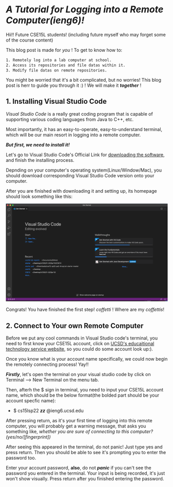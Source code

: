 # _**A Tutorial for Logging into a Remote Computer(ieng6)!**_

Hii!! Future CSE15L students! (including future myself who may forget some of the course content) 

This blog post is made for *you* ! To get to know how to:

    1. Remotely log into a lab computer at school.
    2. Access its repositories and file datas within it.
    3. Modify file datas on remote repositories.

You might be worried that it's a bit complicated, but no worries! This blog post is herr to guide you through it :) ! We will make it _**together**_ !

## 1. Installing Visual Studio Code

*Visual Studio Code* is a really great coding program that is capable of supporting various coding languages from Java to C++, etc. 

Most importantly, it has an easy-to-operate, easy-to-understand terminal, which will be our main resort in logging into a remote computer. 

_**But first, we need to install it!**_

Let's go to Visual Studio Code's Official Link for [downloading the software](https://code.visualstudio.com/), and finish the installing process. 

Depnding on your computer's operating system(Linux/Window/Mac), you should download corresponding Visual Studio Code version onto your computer. 

After you are finished with downloading it and setting up, its homepage should look something like this:

![Image](./VScode.jpg)

Congrats! You have finished the first step! *_*coffetti*_* ! Where are my *_*coffettis*_*! 

## 2. Connect to Your own Remote Computer

Before we put any cool commands in Visual Studio code's terminal, you need to first know your CSE15L account, click on [UCSD's educaitional technology service website](https://sdacs.ucsd.edu/~icc/index.php), so you could do some account look up:).

Once you know what is your account name specifically, we could now begin the remotely connecting process! Yay!!

**_Firstly_**, let's open the terminal on your visual studio code by click on Terminal --> New Terminal on the menu tab. 

Then, afterh the $ sign in terminal, you need to input your CSE15L account name, which should be the below format(the bolded part should be your account specfic name):

* $ cs15lsp22 **_zz_** @ieng6.ucsd.edu

After pressing return, as it's your first time of logging into this remote computer, you will probably get a warning message, that asks you something like, *whether you are sure of connecting to this computer? (yes/no/[fingerprint])*

After seeing this appeared in the terminal, do not panic! Just type yes and press return. Then you should be able to see it's prompting you to enter the password too. 

Enter your account password, **also**, do not **_panic_** if you can't see the password you entered in the terminal. Your input is being recorded, it's just won't show visually. Press return after you finished entering the password. 
